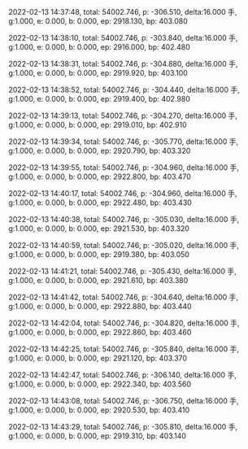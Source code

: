 2022-02-13 14:37:48, total: 54002.746, p: -306.510, delta:16.000 手, g:1.000, e: 0.000, b: 0.000, ep: 2918.130, bp: 403.080

2022-02-13 14:38:10, total: 54002.746, p: -303.840, delta:16.000 手, g:1.000, e: 0.000, b: 0.000, ep: 2916.000, bp: 402.480

2022-02-13 14:38:31, total: 54002.746, p: -304.880, delta:16.000 手, g:1.000, e: 0.000, b: 0.000, ep: 2919.920, bp: 403.100

2022-02-13 14:38:52, total: 54002.746, p: -304.440, delta:16.000 手, g:1.000, e: 0.000, b: 0.000, ep: 2919.400, bp: 402.980

2022-02-13 14:39:13, total: 54002.746, p: -304.270, delta:16.000 手, g:1.000, e: 0.000, b: 0.000, ep: 2919.010, bp: 402.910

2022-02-13 14:39:34, total: 54002.746, p: -305.770, delta:16.000 手, g:1.000, e: 0.000, b: 0.000, ep: 2920.790, bp: 403.320

2022-02-13 14:39:55, total: 54002.746, p: -304.960, delta:16.000 手, g:1.000, e: 0.000, b: 0.000, ep: 2922.800, bp: 403.470

2022-02-13 14:40:17, total: 54002.746, p: -304.960, delta:16.000 手, g:1.000, e: 0.000, b: 0.000, ep: 2922.480, bp: 403.430

2022-02-13 14:40:38, total: 54002.746, p: -305.030, delta:16.000 手, g:1.000, e: 0.000, b: 0.000, ep: 2921.530, bp: 403.320

2022-02-13 14:40:59, total: 54002.746, p: -305.020, delta:16.000 手, g:1.000, e: 0.000, b: 0.000, ep: 2919.380, bp: 403.050

2022-02-13 14:41:21, total: 54002.746, p: -305.430, delta:16.000 手, g:1.000, e: 0.000, b: 0.000, ep: 2921.610, bp: 403.380

2022-02-13 14:41:42, total: 54002.746, p: -304.640, delta:16.000 手, g:1.000, e: 0.000, b: 0.000, ep: 2922.880, bp: 403.440

2022-02-13 14:42:04, total: 54002.746, p: -304.820, delta:16.000 手, g:1.000, e: 0.000, b: 0.000, ep: 2922.860, bp: 403.460

2022-02-13 14:42:25, total: 54002.746, p: -305.840, delta:16.000 手, g:1.000, e: 0.000, b: 0.000, ep: 2921.120, bp: 403.370

2022-02-13 14:42:47, total: 54002.746, p: -306.140, delta:16.000 手, g:1.000, e: 0.000, b: 0.000, ep: 2922.340, bp: 403.560

2022-02-13 14:43:08, total: 54002.746, p: -306.750, delta:16.000 手, g:1.000, e: 0.000, b: 0.000, ep: 2920.530, bp: 403.410

2022-02-13 14:43:29, total: 54002.746, p: -305.810, delta:16.000 手, g:1.000, e: 0.000, b: 0.000, ep: 2919.310, bp: 403.140